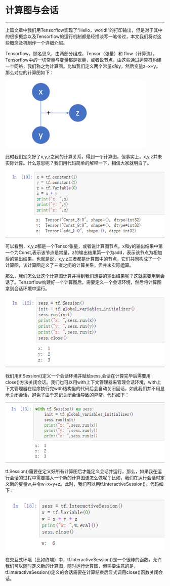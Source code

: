 # 计算图与会话
---
上篇文章中我们用Tensorflow实现了“Hello，world!”的打印输出，但是对于其中的很多概念以及Tensorflow的运行机制都是轻描淡写一笔带过，本文我们将对这些概念及机制作一个详细介绍。

Tensorflow，顾名思义，由两部分组成，Tensor（张量）和 flow（计算流）。Tensorflow中的一切常量与变量都是张量，或者说节点。由这些通过运算符构建一个网络，我们称之为计算图。比如我们定义两个常量x和y，然后变量z=x+y。那么对应的计算图如下：

![](/assets/TIM截图20180430125703.png)


此时我们定义好了x,y,z之间的计算关系，得到一个计算图，但事实上，x,y,z并未实际计算。什么意思呢？我们用代码简单的解释一下，相信大家就明白了。

![](/assets/TIM截图20180430130934.png)

可以看到，x,y,z都是一个Tensor张量，或者说计算图节点。x和y的输出结果中第一个为Const,表示该节点是常量，z的输出结果第一个为add，表示该节点为相加后的输出结果。也就是说，x,y,z三者都是计算图中的节点，它们共同构成了一个计算图，该计算图定义了三者之间的计算关系，但并未实际运算。

那么，我们怎么让这个计算图计算并得到我们想要的输出结果呢？这就需要用到会话了。Tensorflow构建好一个计算图后，需要定义一个会话环境，然后将计算图拿到会话环境中运行。

![](/assets/TIM截图20180430132338.png)

我们用tf.Session()定义一个会话环境并赋给sess,会话在计算完毕后需要用close()方法关闭会话。我们也可以用with上下文管理器来管理会话环境，with上下文管理器在程序执行完with结构里的代码后会自动关闭回话，如此我们并不用显示关闭会话，避免了由于忘记关闭会话导致的异常。代码如下：

![](/assets/TIM截图20180430133032.png)

tf.Session()需要在定义好所有计算图后才能定义会话并运行，那么，如果我在运行会话的过程中需要插入一个新的计算图该怎么做呢？比如，我们在运行会话时定义新的变量w,并令w=x+y+z。此时，我们可以用tf.InteractiveSession()。代码如下：

![](/assets/TIM截图20180430135049.png)

在交互式环境（比如终端）中，tf.InteractiveSession()是一个很棒的函数，允许我们可以随时定义新的计算图，随时运行计算图，但需要注意的是，tf.InteractiveSession()定义的会话需要在计算结束后显式调用close()函数关闭会话。
